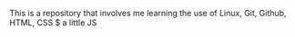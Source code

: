 This is a repository that involves me learning the use of Linux, Git, Github, HTML, CSS $ a little JS
